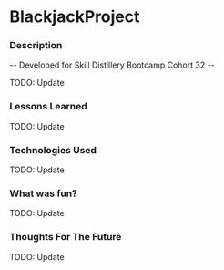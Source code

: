 # BlackjackProject

### Description
  -- Developed for Skill Distillery Bootcamp Cohort 32 --

  TODO: Update

### Lessons Learned

  TODO: Update

### Technologies Used

  TODO: Update

### What was fun?

  TODO: Update

### Thoughts For The Future

  TODO: Update

